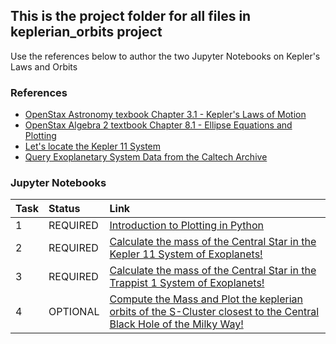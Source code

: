 ## This is the project folder for all files in keplerian_orbits project
Use the references below to author the two Jupyter Notebooks on Kepler's Laws and Orbits

### References

* [OpenStax Astronomy texbook Chapter 3.1 - Kepler's Laws of Motion](https://openstax.org/books/astronomy/pages/3-1-the-laws-of-planetary-motion)
* [OpenStax Algebra 2 textbook Chapter 8.1 - Ellipse Equations and Plotting](https://openstax.org/books/college-algebra-2e/pages/8-1-the-ellipse)
* [Let's locate the Kepler 11 System](https://exoplanets.nasa.gov/eyes-on-exoplanets/?destinations=%2Falien-worlds%2Fexoplanet-travel-bureau%3Fcid%3D1%2Ctravel_bureau_missions#/)
* [Query Exoplanetary System Data from the Caltech Archive](https://exoplanetarchive.ipac.caltech.edu/)

### Jupyter Notebooks

| Task | Status | Link
| :--- | :--- | :--- |
| 1 | REQUIRED | [Introduction to Plotting in Python](https://cedvm.zapto.org/hub/user-redirect/git-pull?repo=https%3A%2F%2Fgithub.com%2Fthebushschool%2Fastronomy&branch=gh-pages&urlpath=lab%2Ftree%2Fastronomy%2Fprojects%2F7_keplerian_orbits%2Fintro_to_plotting.ipynb?reset)
| 2 | REQUIRED | [Calculate the mass of the Central Star in the Kepler 11 System of Exoplanets!](https://cedvm.zapto.org/hub/user-redirect/git-pull?repo=https%3A%2F%2Fgithub.com%2Fthebushschool%2Fastronomy&branch=gh-pages&urlpath=lab%2Ftree%2Fastronomy%2Fprojects%2F7_keplerian_orbits%2Fkeplerian_orbits.ipynb?reset)
| 3 | REQUIRED | [Calculate the mass of the Central Star in the Trappist 1 System of Exoplanets!](https://cedvm.zapto.org/hub/user-redirect/git-pull?repo=https%3A%2F%2Fgithub.com%2Fthebushschool%2Fastronomy&branch=gh-pages&urlpath=lab%2Ftree%2Fastronomy%2Fprojects%2F7_keplerian_orbits%2Ftrappist_keplerian_orbits.ipynb?reset)
| 4 | OPTIONAL | [Compute the Mass and Plot the keplerian orbits of the S-Cluster closest to the Central Black Hole of the Milky Way!](https://cedvm.zapto.org/hub/user-redirect/git-pull?repo=https%3A%2F%2Fgithub.com%2Fthebushschool%2Fastronomy&branch=gh-pages&urlpath=lab%2Ftree%2Fastronomy%2Fprojects%2F7_keplerian_orbits%2Fmilky_way_black_hole_orbits.ipynb?reset)
